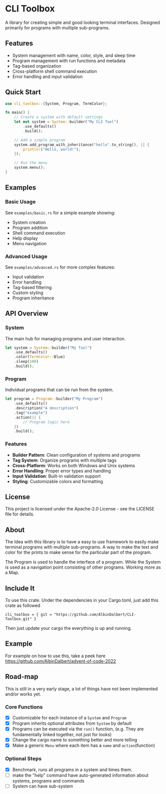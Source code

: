 # CLI Toolbox

A library for creating simple and good looking terminal interfaces. Designed primarily for programs with multiple sub-programs.

## Features

- System management with name, color, style, and sleep time
- Program management with run functions and metadata
- Tag-based organization
- Cross-platform shell command execution
- Error handling and input validation

## Quick Start

```rust
use cli_toolbox::{System, Program, TermColor};

fn main() {
    // Create a system with default settings
    let mut system = System::builder("My CLI Tool")
        .use_defaults()
        .build();

    // Add a simple program
    system.add_program_with_inheritance("hello".to_string(), || {
        println!("Hello, world!");
    });

    // Run the menu
    system.menu();
}
```

## Examples

### Basic Usage

See `examples/basic.rs` for a simple example showing:
- System creation
- Program addition
- Shell command execution
- Help display
- Menu navigation

### Advanced Usage

See `examples/advanced.rs` for more complex features:
- Input validation
- Error handling
- Tag-based filtering
- Custom styling
- Program inheritance

## API Overview

### System

The main hub for managing programs and user interaction.

```rust
let system = System::builder("My Tool")
    .use_defaults()
    .color(TermColor::Blue)
    .sleep(100)
    .build();
```

### Program

Individual programs that can be run from the system.

```rust
let program = Program::builder("My Program")
    .use_defaults()
    .description("A description")
    .tag("example")
    .action(|| {
        // Program logic here
    })
    .build();
```

### Features

- **Builder Pattern**: Clean configuration of systems and programs
- **Tag System**: Organize programs with multiple tags
- **Cross-Platform**: Works on both Windows and Unix systems
- **Error Handling**: Proper error types and handling
- **Input Validation**: Built-in validation support
- **Styling**: Customizable colors and formatting

## License

This project is licensed under the Apache-2.0 License - see the LICENSE file for details.

## About
The Idea with this library is to have a easy to use framework to easily make terminal programs with multiple sub-programs. 
A way to make the text and color for the prints to make sense for the particular part of the program.

The Program is used to handle the interface of a program. While the System is used as a navigation point consisting of other programs.
Working more as a Map.
## Include It
To use this crate. Under the dependencies in your Cargo.toml, just add this crate as followed

```cli_toolbox = { git = "https://github.com/AlbinDalbert/CLI-Toolbox.git" }```

Then just update your cargo the everything is up and running.

## Example
For example on how to use this, take a peek here https://github.com/AlbinDalbert/advent-of-code-2022

## Road-map
This is still in a very early stage, a lot of things have not been implemented and/or works yet.

### Core Functions
- [x]    Customizable for each instance of a `System` and `Program`
- [x]    Program inherits optional attributes from `System` by default
- [x]    Programs can be executed via the `run()` function, (e.g. They are fundamentally linked together, not just for looks)
- [x]    Change the cargo name to something better and more telling
- [x]    Make a generic `Menu` where each item has a `name` and `action`(function)

### Optional Steps
- [x]   Benchmark, runs all programs in a system and times them.
- [ ]   make the "help" command have auto-generated information about systems, programs and commands
- [ ]   System can have sub-system
